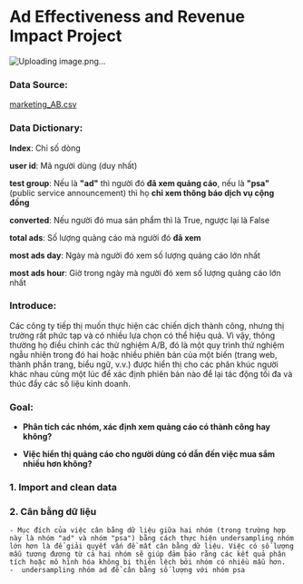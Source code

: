 # Ad Effectiveness and Revenue Impact Project
![Uploading image.png…]()


 ### Data Source: 
  [marketing_AB.csv](https://www.kaggle.com/datasets/faviovaz/marketing-ab-testing)

  ### Data Dictionary:
  **Index**: Chỉ số dòng

  **user id**: Mã người dùng (duy nhất)

  **test group**: Nếu là **"ad"** thì người đó **đã xem quảng cáo**, nếu là **"psa"** (public service announcement) thì họ **chỉ xem thông báo dịch vụ cộng đồng**

  **converted**: Nếu người đó mua sản phẩm thì là True, ngược lại là False

  **total ads**: Số lượng quảng cáo mà người đó **đã xem**

  **most ads day**: Ngày mà người đó xem số lượng quảng cáo lớn nhất

  **most ads hour**: Giờ trong ngày mà người đó xem số lượng quảng cáo lớn nhất
  
### Introduce:
Các công ty tiếp thị muốn thực hiện các chiến dịch thành công, nhưng thị trường rất phức tạp và có nhiều lựa chọn có thể hiệu quả. Vì vậy, thông thường họ điều chỉnh các thử nghiệm A/B, đó là một quy trình thử nghiệm ngẫu nhiên trong đó hai hoặc nhiều phiên bản của một biến (trang web, thành phần trang, biểu ngữ, v.v.) được hiển thị cho các phân khúc người khác nhau cùng một lúc để xác định phiên bản nào để lại tác động tối đa và thúc đẩy các số liệu kinh doanh.

### Goal:
  - **Phân tích các nhóm, xác định xem quảng cáo có thành công hay không?**
  
  - **Việc hiển thị quảng cáo cho người dùng có dẫn đến việc mua sắm nhiều hơn không?**
    
### 1. Import and clean data
### 2. Cân bằng dữ liệu
    - Mục đích của việc cân bằng dữ liệu giữa hai nhóm (trong trường hợp này là nhóm "ad" và nhóm "psa") bằng cách thực hiện undersampling nhóm lớn hơn là để giải quyết vấn đề mất cân bằng dữ liệu. Việc có số lượng mẫu tương đương từ cả hai nhóm sẽ giúp đảm bảo rằng các kết quả phân tích hoặc mô hình hóa không bị thiên lệch bởi nhóm có nhiều mẫu hơn.
    -  undersampling nhóm ad để cân bằng số lượng với nhóm psa 

